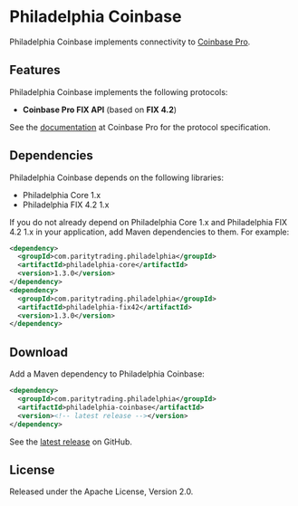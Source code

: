 # Philadelphia Coinbase

Philadelphia Coinbase implements connectivity to [Coinbase Pro][].

  [Coinbase Pro]: https://pro.coinbase.com

## Features

Philadelphia Coinbase implements the following protocols:

- **Coinbase Pro FIX API** (based on **FIX 4.2**)

See the [documentation][] at Coinbase Pro for the protocol specification.

  [documentation]: https://docs.pro.coinbase.com

## Dependencies

Philadelphia Coinbase depends on the following libraries:

- Philadelphia Core 1.x
- Philadelphia FIX 4.2 1.x

If you do not already depend on Philadelphia Core 1.x and Philadelphia FIX 4.2
1.x in your application, add Maven dependencies to them. For example:

```xml
<dependency>
  <groupId>com.paritytrading.philadelphia</groupId>
  <artifactId>philadelphia-core</artifactId>
  <version>1.3.0</version>
</dependency>
<dependency>
  <groupId>com.paritytrading.philadelphia</groupId>
  <artifactId>philadelphia-fix42</artifactId>
  <version>1.3.0</version>
</dependency>
```

## Download

Add a Maven dependency to Philadelphia Coinbase:

```xml
<dependency>
  <groupId>com.paritytrading.philadelphia</groupId>
  <artifactId>philadelphia-coinbase</artifactId>
  <version><!-- latest release --></version>
</dependency>
```

See the [latest release][] on GitHub.

  [latest release]: https://github.com/paritytrading/philadelphia-extras/releases/latest

## License

Released under the Apache License, Version 2.0.
